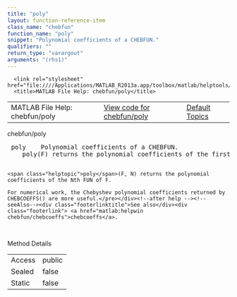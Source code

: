 ```yaml
---
title: "poly"
layout: function-reference-item
class_name: "chebfun"
function_name: "poly"
snippet: "Polynomial coefficients of a CHEBFUN."
qualifiers: ""
return_type: "varargout"
arguments: "(rhs1)"
---
```


<html>
   <head>
      <meta http-equiv="Content-Type" content="text/html; charset=utf-8">
   
      <link rel="stylesheet" href="file:////Applications/MATLAB_R2013a.app/toolbox/matlab/helptools/private/helpwin.css">
      <title>MATLAB File Help: chebfun/poly</title>
   </head>
   <body>
      <!--Single-page help-->
      <table border="0" cellspacing="0" width="100%">
         <tr class="subheader">
            <td class="headertitle">MATLAB File Help: chebfun/poly</td>
            <td class="subheader-left"><a href="matlab:edit chebfun/poly">View code for chebfun/poly</a></td>
            <td class="subheader-right"><a href="matlab:helpwin">Default Topics</a></td>
         </tr>
      </table>
      <div class="title">chebfun/poly</div>
      <div class="helptext"><pre><!--helptext --> <span class="helptopic">poly</span>	 Polynomial coefficients of a CHEBFUN.
    <span class="helptopic">poly</span>(F) returns the polynomial coefficients of the first FUN of F.
 
    <span class="helptopic">poly</span>(F, N) returns the polynomial coefficients of the Nth FUN of F. 
 
    For numerical work, the Chebyshev polynomial coefficients returned by
    CHEBCOEFFS() are more useful.</pre></div><!--after help --><!--seeAlso--><div class="footerlinktitle">See also</div><div class="footerlink"> <a href="matlab:helpwin chebfun/chebcoeffs">chebcoeffs</a>.
</div>
      <!--Method-->
      <div class="sectiontitle">Method Details</div>
      <table class="class-details">
         <tr>
            <td class="class-detail-label">Access</td>
            <td>public</td>
         </tr>
         <tr>
            <td class="class-detail-label">Sealed</td>
            <td>false</td>
         </tr>
         <tr>
            <td class="class-detail-label">Static</td>
            <td>false</td>
         </tr>
      </table>
   </body>
</html>
